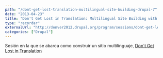 ```yaml
---
path: "/dont-get-lost-translation-multilingual-site-building-drupal-7"
date: "2013-04-23"
title: "Don't Get Lost in Translation: Multilingual Site Building with Drupal 7"
type: "recordar"
externalUrl: "http://denver2012.drupal.org/program/sessions/dont-get-lost-translation-multilingual-site-building-drupal-7"
categories: ["Drupal"]
---
```


Sesión en la que se abarca como construir un sitio multilinguaje, [Don't Get Lost in Translation](http://denver2012.drupal.org/program/sessions/dont-get-lost-translation-multilingual-site-building-drupal-7)
